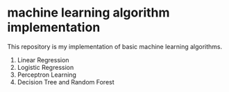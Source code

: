 # machine learning algorithm implementation
This repository is my implementation of basic machine learning algorithms.

1) Linear Regression
2) Logistic Regression
3) Perceptron Learning
4) Decision Tree and Random Forest
